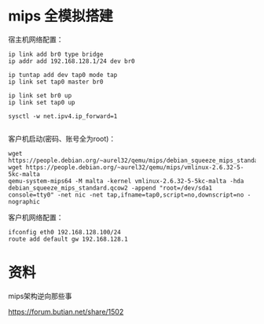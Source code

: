 
# mips 全模拟搭建

宿主机网络配置：

```
ip link add br0 type bridge
ip addr add 192.168.128.1/24 dev br0

ip tuntap add dev tap0 mode tap
ip link set tap0 master br0

ip link set br0 up
ip link set tap0 up

sysctl -w net.ipv4.ip_forward=1


```

客户机启动(密码、账号全为root)：

```
wget https://people.debian.org/~aurel32/qemu/mips/debian_squeeze_mips_standard.qcow2
wget https://people.debian.org/~aurel32/qemu/mips/vmlinux-2.6.32-5-5kc-malta
qemu-system-mips64 -M malta -kernel vmlinux-2.6.32-5-5kc-malta -hda debian_squeeze_mips_standard.qcow2 -append "root=/dev/sda1 console=tty0" -net nic -net tap,ifname=tap0,script=no,downscript=no -nographic
```

客户机网络配置：

```
ifconfig eth0 192.168.128.100/24
route add default gw 192.168.128.1
```


# 资料

mips架构逆向那些事

https://forum.butian.net/share/1502